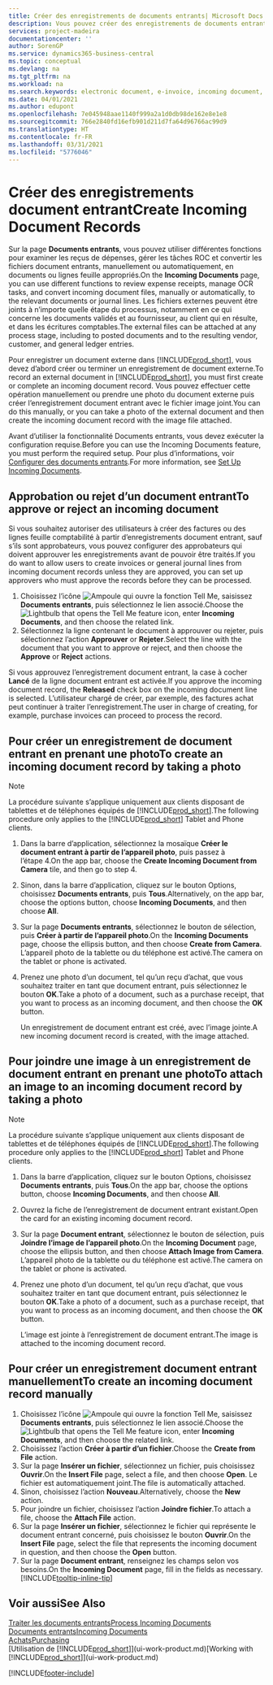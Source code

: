 ```yaml
---
title: Créer des enregistrements de documents entrants| Microsoft Docs
description: Vous pouvez créer des enregistrements de documents entrants, tels que des factures électroniques, et gérer des tâches OCR, du commerce électronique, et de l’échange de documents.
services: project-madeira
documentationcenter: ''
author: SorenGP
ms.service: dynamics365-business-central
ms.topic: conceptual
ms.devlang: na
ms.tgt_pltfrm: na
ms.workload: na
ms.search.keywords: electronic document, e-invoice, incoming document, OCR, ecommerce, document exchange, import invoice
ms.date: 04/01/2021
ms.author: edupont
ms.openlocfilehash: 7e045948aae1140f999a2a1d0db98de162e8e1e8
ms.sourcegitcommit: 766e2840fd16efb901d211d7fa64d96766ac99d9
ms.translationtype: HT
ms.contentlocale: fr-FR
ms.lasthandoff: 03/31/2021
ms.locfileid: "5776046"
---
```

# <a name="create-incoming-document-records"></a><span data-ttu-id="d9eea-103">Créer des enregistrements document entrant</span><span class="sxs-lookup"><span data-stu-id="d9eea-103">Create Incoming Document Records</span></span>
<span data-ttu-id="d9eea-104">Sur la page **Documents entrants**, vous pouvez utiliser différentes fonctions pour examiner les reçus de dépenses, gérer les tâches ROC et convertir les fichiers document entrants, manuellement ou automatiquement, en documents ou lignes feuille appropriés.</span><span class="sxs-lookup"><span data-stu-id="d9eea-104">On the **Incoming Documents** page, you can use different functions to review expense receipts, manage OCR tasks, and convert incoming document files, manually or automatically, to the relevant documents or journal lines.</span></span> <span data-ttu-id="d9eea-105">Les fichiers externes peuvent être joints à n’importe quelle étape du processus, notamment en ce qui concerne les documents validés et au fournisseur, au client qui en résulte, et dans les écritures comptables.</span><span class="sxs-lookup"><span data-stu-id="d9eea-105">The external files can be attached at any process stage, including to posted documents and to the resulting vendor, customer, and general ledger entries.</span></span>

<span data-ttu-id="d9eea-106">Pour enregistrer un document externe dans [!INCLUDE[prod_short](includes/prod_short.md)], vous devez d’abord créer ou terminer un enregistrement de document externe.</span><span class="sxs-lookup"><span data-stu-id="d9eea-106">To record an external document in [!INCLUDE[prod_short](includes/prod_short.md)], you must first create or complete an incoming document record.</span></span> <span data-ttu-id="d9eea-107">Vous pouvez effectuer cette opération manuellement ou prendre une photo du document externe puis créer l’enregistrement document entrant avec le fichier image joint.</span><span class="sxs-lookup"><span data-stu-id="d9eea-107">You can do this manually, or you can take a photo of the external document and then create the incoming document record with the image file attached.</span></span>

<span data-ttu-id="d9eea-108">Avant d’utiliser la fonctionnalité Documents entrants, vous devez exécuter la configuration requise.</span><span class="sxs-lookup"><span data-stu-id="d9eea-108">Before you can use the Incoming Documents feature, you must perform the required setup.</span></span> <span data-ttu-id="d9eea-109">Pour plus d’informations, voir [Configurer des documents entrants](across-how-setup-income-documents.md).</span><span class="sxs-lookup"><span data-stu-id="d9eea-109">For more information, see [Set Up Incoming Documents](across-how-setup-income-documents.md).</span></span>

## <a name="to-approve-or-reject-an-incoming-document"></a><span data-ttu-id="d9eea-110">Approbation ou rejet d’un document entrant</span><span class="sxs-lookup"><span data-stu-id="d9eea-110">To approve or reject an incoming document</span></span>
<span data-ttu-id="d9eea-111">Si vous souhaitez autoriser des utilisateurs à créer des factures ou des lignes feuille comptabilité à partir d’enregistrements document entrant, sauf s’ils sont approbateurs, vous pouvez configurer des approbateurs qui doivent approuver les enregistrements avant de pouvoir être traités.</span><span class="sxs-lookup"><span data-stu-id="d9eea-111">If you do want to allow users to create invoices or general journal lines from incoming document records unless they are approved, you can set up approvers who must approve the records before they can be processed.</span></span>

1. <span data-ttu-id="d9eea-112">Choisissez l’icône ![Ampoule qui ouvre la fonction Tell Me](media/ui-search/search_small.png "Dites-moi ce que vous voulez faire"), saisissez **Documents entrants**, puis sélectionnez le lien associé.</span><span class="sxs-lookup"><span data-stu-id="d9eea-112">Choose the ![Lightbulb that opens the Tell Me feature](media/ui-search/search_small.png "Tell me what you want to do") icon, enter **Incoming Documents**, and then choose the related link.</span></span>
2. <span data-ttu-id="d9eea-113">Sélectionnez la ligne contenant le document à approuver ou rejeter, puis sélectionnez l’action **Approuver** or **Rejeter**.</span><span class="sxs-lookup"><span data-stu-id="d9eea-113">Select the line with the document that you want to approve or reject, and then choose the **Approve** or **Reject** actions.</span></span>

<span data-ttu-id="d9eea-114">Si vous approuvez l’enregistrement document entrant, la case à cocher **Lancé** de la ligne document entrant est activée.</span><span class="sxs-lookup"><span data-stu-id="d9eea-114">If you approve the incoming document record, the **Released** check box on the incoming document line is selected.</span></span> <span data-ttu-id="d9eea-115">L’utilisateur chargé de créer, par exemple, des factures achat peut continuer à traiter l’enregistrement.</span><span class="sxs-lookup"><span data-stu-id="d9eea-115">The user in charge of creating, for example, purchase invoices can proceed to process the record.</span></span>

## <a name="to-create-an-incoming-document-record-by-taking-a-photo"></a><span data-ttu-id="d9eea-116">Pour créer un enregistrement de document entrant en prenant une photo</span><span class="sxs-lookup"><span data-stu-id="d9eea-116">To create an incoming document record by taking a photo</span></span>
> [!NOTE]  
>   <span data-ttu-id="d9eea-117">La procédure suivante s’applique uniquement aux clients disposant de tablettes et de téléphones équipés de [!INCLUDE[prod_short](includes/prod_short.md)].</span><span class="sxs-lookup"><span data-stu-id="d9eea-117">The following procedure only applies to the [!INCLUDE[prod_short](includes/prod_short.md)] Tablet and Phone clients.</span></span>

1. <span data-ttu-id="d9eea-118">Dans la barre d’application, sélectionnez la mosaïque **Créer le document entrant à partir de l’appareil photo**, puis passez à l’étape 4.</span><span class="sxs-lookup"><span data-stu-id="d9eea-118">On the app bar, choose the **Create Incoming Document from Camera** tile, and then go to step 4.</span></span>
2. <span data-ttu-id="d9eea-119">Sinon, dans la barre d’application, cliquez sur le bouton Options, choisissez **Documents entrants**, puis **Tous**.</span><span class="sxs-lookup"><span data-stu-id="d9eea-119">Alternatively, on the app bar, choose the options button, choose **Incoming Documents**, and then choose **All**.</span></span>
3. <span data-ttu-id="d9eea-120">Sur la page **Documents entrants**, sélectionnez le bouton de sélection, puis **Créer à partir de l’appareil photo**.</span><span class="sxs-lookup"><span data-stu-id="d9eea-120">On the **Incoming Documents** page, choose the ellipsis button, and then choose **Create from Camera**.</span></span> <span data-ttu-id="d9eea-121">L’appareil photo de la tablette ou du téléphone est activé.</span><span class="sxs-lookup"><span data-stu-id="d9eea-121">The camera on the tablet or phone is activated.</span></span>
4. <span data-ttu-id="d9eea-122">Prenez une photo d’un document, tel qu’un reçu d’achat, que vous souhaitez traiter en tant que document entrant, puis sélectionnez le bouton **OK**.</span><span class="sxs-lookup"><span data-stu-id="d9eea-122">Take a photo of a document, such as a purchase receipt, that you want to process as an incoming document, and then choose the **OK** button.</span></span>

    <span data-ttu-id="d9eea-123">Un enregistrement de document entrant est créé, avec l’image jointe.</span><span class="sxs-lookup"><span data-stu-id="d9eea-123">A new incoming document record is created, with the image attached.</span></span>

## <a name="to-attach-an-image-to-an-incoming-document-record-by-taking-a-photo"></a><span data-ttu-id="d9eea-124">Pour joindre une image à un enregistrement de document entrant en prenant une photo</span><span class="sxs-lookup"><span data-stu-id="d9eea-124">To attach an image to an incoming document record by taking a photo</span></span>
> [!NOTE]  
>   <span data-ttu-id="d9eea-125">La procédure suivante s’applique uniquement aux clients disposant de tablettes et de téléphones équipés de [!INCLUDE[prod_short](includes/prod_short.md)].</span><span class="sxs-lookup"><span data-stu-id="d9eea-125">The following procedure only applies to the [!INCLUDE[prod_short](includes/prod_short.md)] Tablet and Phone clients.</span></span>

1. <span data-ttu-id="d9eea-126">Dans la barre d’application, cliquez sur le bouton Options, choisissez **Documents entrants**, puis **Tous**.</span><span class="sxs-lookup"><span data-stu-id="d9eea-126">On the app bar, choose the options button, choose **Incoming Documents**, and then choose **All**.</span></span>
2. <span data-ttu-id="d9eea-127">Ouvrez la fiche de l’enregistrement de document entrant existant.</span><span class="sxs-lookup"><span data-stu-id="d9eea-127">Open the card for an existing incoming document record.</span></span>
3. <span data-ttu-id="d9eea-128">Sur la page **Document entrant**, sélectionnez le bouton de sélection, puis **Joindre l’image de l’appareil photo**.</span><span class="sxs-lookup"><span data-stu-id="d9eea-128">On the **Incoming Document** page, choose the ellipsis button, and then choose **Attach Image from Camera**.</span></span> <span data-ttu-id="d9eea-129">L’appareil photo de la tablette ou du téléphone est activé.</span><span class="sxs-lookup"><span data-stu-id="d9eea-129">The camera on the tablet or phone is activated.</span></span>
4. <span data-ttu-id="d9eea-130">Prenez une photo d’un document, tel qu’un reçu d’achat, que vous souhaitez traiter en tant que document entrant, puis sélectionnez le bouton **OK**.</span><span class="sxs-lookup"><span data-stu-id="d9eea-130">Take a photo of a document, such as a purchase receipt, that you want to process as an incoming document, and then choose the **OK** button.</span></span>

    <span data-ttu-id="d9eea-131">L’image est jointe à l’enregistrement de document entrant.</span><span class="sxs-lookup"><span data-stu-id="d9eea-131">The image is attached to the incoming document record.</span></span>

## <a name="to-create-an-incoming-document-record-manually"></a><span data-ttu-id="d9eea-132">Pour créer un enregistrement document entrant manuellement</span><span class="sxs-lookup"><span data-stu-id="d9eea-132">To create an incoming document record manually</span></span>
1. <span data-ttu-id="d9eea-133">Choisissez l’icône ![Ampoule qui ouvre la fonction Tell Me](media/ui-search/search_small.png "Dites-moi ce que vous voulez faire"), saisissez **Documents entrants**, puis sélectionnez le lien associé.</span><span class="sxs-lookup"><span data-stu-id="d9eea-133">Choose the ![Lightbulb that opens the Tell Me feature](media/ui-search/search_small.png "Tell me what you want to do") icon, enter **Incoming Documents**, and then choose the related link.</span></span>
2. <span data-ttu-id="d9eea-134">Choisissez l’action **Créer à partir d’un fichier**.</span><span class="sxs-lookup"><span data-stu-id="d9eea-134">Choose the **Create from File** action.</span></span>  
3. <span data-ttu-id="d9eea-135">Sur la page **Insérer un fichier**, sélectionnez un fichier, puis choisissez **Ouvrir**.</span><span class="sxs-lookup"><span data-stu-id="d9eea-135">On the **Insert File** page, select a file, and then choose **Open**.</span></span> <span data-ttu-id="d9eea-136">Le fichier est automatiquement joint.</span><span class="sxs-lookup"><span data-stu-id="d9eea-136">The file is automatically attached.</span></span>
4. <span data-ttu-id="d9eea-137">Sinon, choisissez l’action **Nouveau**.</span><span class="sxs-lookup"><span data-stu-id="d9eea-137">Alternatively, choose the **New** action.</span></span>
5. <span data-ttu-id="d9eea-138">Pour joindre un fichier, choisissez l’action **Joindre fichier**.</span><span class="sxs-lookup"><span data-stu-id="d9eea-138">To attach a file, choose the **Attach File** action.</span></span>
6. <span data-ttu-id="d9eea-139">Sur la page **Insérer un fichier**, sélectionnez le fichier qui représente le document entrant concerné, puis choisissez le bouton **Ouvrir**.</span><span class="sxs-lookup"><span data-stu-id="d9eea-139">On the **Insert File** page, select the file that represents the incoming document in question, and then choose the **Open** button.</span></span>
7. <span data-ttu-id="d9eea-140">Sur la page **Document entrant**, renseignez les champs selon vos besoins.</span><span class="sxs-lookup"><span data-stu-id="d9eea-140">On the **Incoming Document** page, fill in the fields as necessary.</span></span> [!INCLUDE[tooltip-inline-tip](includes/tooltip-inline-tip_md.md)]

## <a name="see-also"></a><span data-ttu-id="d9eea-141">Voir aussi</span><span class="sxs-lookup"><span data-stu-id="d9eea-141">See Also</span></span>
[<span data-ttu-id="d9eea-142">Traiter les documents entrants</span><span class="sxs-lookup"><span data-stu-id="d9eea-142">Process Incoming Documents</span></span>](across-process-income-documents.md)  
[<span data-ttu-id="d9eea-143">Documents entrants</span><span class="sxs-lookup"><span data-stu-id="d9eea-143">Incoming Documents</span></span>](across-income-documents.md)  
[<span data-ttu-id="d9eea-144">Achats</span><span class="sxs-lookup"><span data-stu-id="d9eea-144">Purchasing</span></span>](purchasing-manage-purchasing.md)  
<span data-ttu-id="d9eea-145">[Utilisation de [!INCLUDE[prod_short](includes/prod_short.md)]](ui-work-product.md)</span><span class="sxs-lookup"><span data-stu-id="d9eea-145">[Working with [!INCLUDE[prod_short](includes/prod_short.md)]](ui-work-product.md)</span></span>


[!INCLUDE[footer-include](includes/footer-banner.md)]